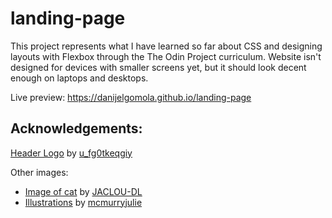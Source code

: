# landing-page
This project represents what I have learned so far about CSS and designing layouts with Flexbox through the The Odin Project curriculum. Website isn't designed for devices with smaller screens yet, but it should look decent enough on laptops and desktops.

Live preview: https://danijelgomola.github.io/landing-page

## Acknowledgements:
[Header Logo](https://pixabay.com/vectors/cat-paw-pet-animal-kitty-adorable-8685499) by [u_fg0tkeqgiy](https://pixabay.com/users/u_fg0tkeqgiy-26019190)

Other images:
* [Image of cat](https://pixabay.com/photos/cat-feline-european-cat-alley-cat-8451431) by [JACLOU-DL](https://pixabay.com/users/jaclou-dl-5602247)
* [Illustrations](https://pixabay.com/users/2375405/?tab=vectors) by [mcmurryjulie](https://pixabay.com/users/mcmurryjulie-2375405)